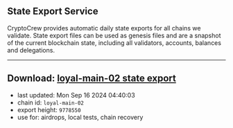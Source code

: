 ## State Export Service
CryptoCrew provides automatic daily state exports for all chains we validate. State export files can be used as genesis files and are a snapshot of the current blockchain state, including all validators, accounts, balances and delegations.

---
**Download: [loyal-main-02 state export](https://dl-eu2.ccvalidators.com/SERVICE/loyal/loyal-main-02_export_9778550.json)**
---

- last updated: Mon Sep 16 2024 04:40:03
- chain id: `loyal-main-02`
- export height: `9778550`
- use for: airdrops, local tests, chain recovery
